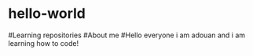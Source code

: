 # hello-world
#Learning repositories
#About me
#Hello everyone i am adouan and i am learning how to code!
